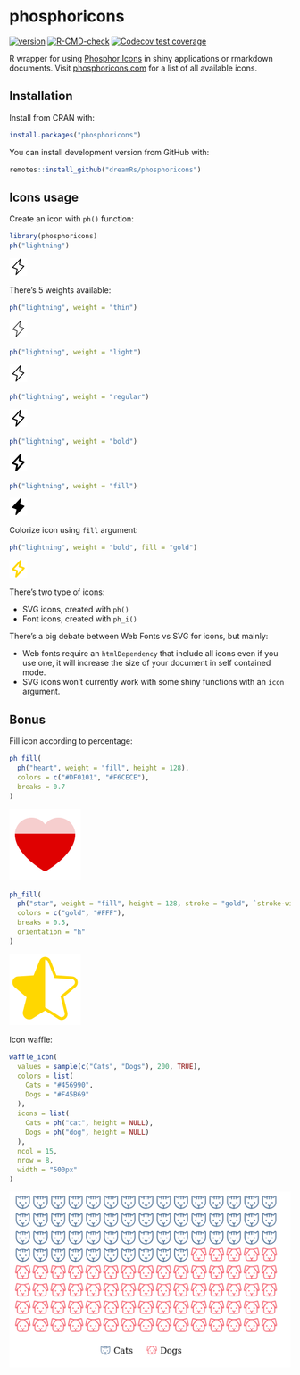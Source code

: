 
<!-- README.md is generated from README.Rmd. Please edit that file -->

# phosphoricons

<!-- badges: start -->

[![version](http://www.r-pkg.org/badges/version/phosphoricons)](https://CRAN.R-project.org/package=phosphoricons)
[![R-CMD-check](https://github.com/dreamRs/phosphoricons/workflows/R-CMD-check/badge.svg)](https://github.com/dreamRs/phosphoricons/actions)
[![Codecov test
coverage](https://codecov.io/gh/dreamRs/phosphoricons/branch/master/graph/badge.svg)](https://app.codecov.io/gh/dreamRs/phosphoricons?branch=master)
<!-- badges: end -->

R wrapper for using [Phosphor
Icons](https://github.com/phosphor-icons/phosphor-icons) in shiny
applications or rmarkdown documents. Visit
[phosphoricons.com](https://phosphoricons.com/) for a list of all
available icons.

## Installation

Install from CRAN with:

``` r
install.packages("phosphoricons")
```

You can install development version from GitHub with:

``` r
remotes::install_github("dreamRs/phosphoricons")
```

## Icons usage

Create an icon with `ph()` function:

``` r
library(phosphoricons)
ph("lightning")
```

<img src="man/figures/lightning-light.svg" height="32" />

There’s 5 weights available:

``` r
ph("lightning", weight = "thin")
```

<img src="man/figures/lightning-thin.svg" height="32" />

``` r
ph("lightning", weight = "light")
```

<img src="man/figures/lightning-light.svg" height="32" />

``` r
ph("lightning", weight = "regular")
```

<img src="man/figures/lightning-regular.svg" height="32" />

``` r
ph("lightning", weight = "bold")
```

<img src="man/figures/lightning-bold.svg" height="32" />

``` r
ph("lightning", weight = "fill")
```

<img src="man/figures/lightning-fill.svg" height="32" />

Colorize icon using `fill` argument:

``` r
ph("lightning", weight = "bold", fill = "gold")
```

<img src="man/figures/lightning-bold-gold.svg" height="32" />

There’s two type of icons:

-   SVG icons, created with `ph()`
-   Font icons, created with `ph_i()`

There’s a big debate between Web Fonts vs SVG for icons, but mainly:

-   Web fonts require an `htmlDependency` that include all icons even if
    you use one, it will increase the size of your document in self
    contained mode.
-   SVG icons won’t currently work with some shiny functions with an
    `icon` argument.

## Bonus

Fill icon according to percentage:

``` r
ph_fill(
  ph("heart", weight = "fill", height = 128),
  colors = c("#DF0101", "#F6CECE"),
  breaks = 0.7
)
```

<img src="man/figures/icon-fill-perc-1.svg" height="128" />

``` r
ph_fill(
  ph("star", weight = "fill", height = 128, stroke = "gold", `stroke-width` = 10),
  colors = c("gold", "#FFF"),
  breaks = 0.5,
  orientation = "h"
)
```

<img src="man/figures/icon-fill-perc-2.svg" height="128" />

Icon waffle:

``` r
waffle_icon(
  values = sample(c("Cats", "Dogs"), 200, TRUE),
  colors = list(
    Cats = "#456990",
    Dogs = "#F45B69"
  ),
  icons = list(
    Cats = ph("cat", height = NULL),
    Dogs = ph("dog", height = NULL)
  ),
  ncol = 15,
  nrow = 8,
  width = "500px"
)
```

![](man/figures/waffle.png)
